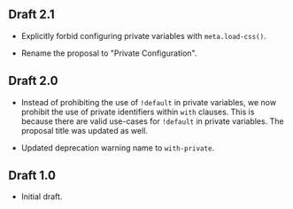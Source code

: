 ## Draft 2.1

* Explicitly forbid configuring private variables with `meta.load-css()`.

* Rename the proposal to "Private Configuration".

## Draft 2.0

* Instead of prohibiting the use of `!default` in private variables, we now
  prohibit the use of private identifiers within `with` clauses. This is because
  there are valid use-cases for `!default` in private variables. The proposal
  title was updated as well.

* Updated deprecation warning name to `with-private`.

## Draft 1.0

* Initial draft.
